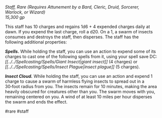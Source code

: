 *Staff, Rare (Requires Attunement by a Bard, Cleric, Druid, Sorcerer, Warlock, or Wizard)*  
*15,300 gp*

This staff has 10 charges and regains 1d6 + 4 expended charges daily at dawn. If you expend the last charge, roll a d20. On a 1, a swarm of insects consumes and destroys the staff, then disperses. The staff has the following additional properties:

***Spells.*** While holding the staff, you can use an action to expend some of its charges to cast one of the following spells from it, using your spell save DC: *[[../../Spellcasting/Spells/Giant Insect|giant insect]]* (4 charges) or *[[../../Spellcasting/Spells/Insect Plague|insect plague]]* (5 charges).

***Insect Cloud.*** While holding the staff, you can use an action and expend 1 charge to cause a swarm of harmless flying insects to spread out in a 30‑foot radius from you. The insects remain for 10 minutes, making the area heavily obscured for creatures other than you. The swarm moves with you, remaining centered on you. A wind of at least 10 miles per hour disperses the swarm and ends the effect.

#rare #staff

